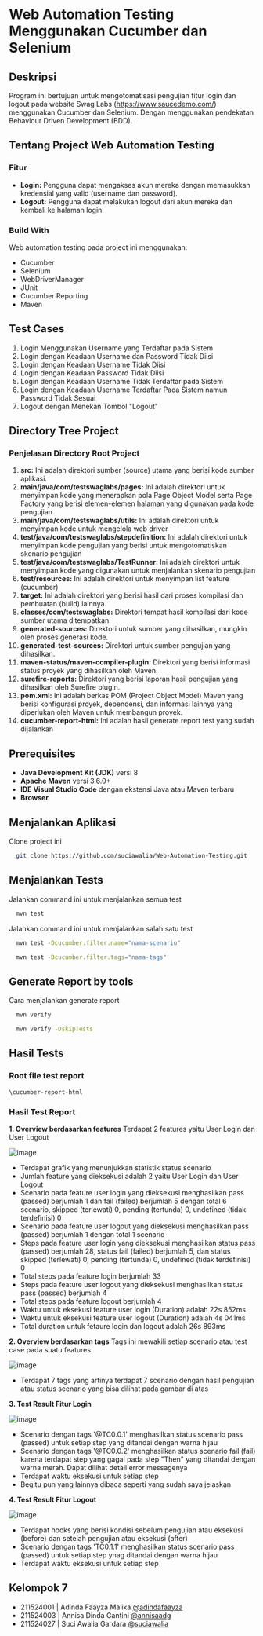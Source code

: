 # Web Automation Testing Menggunakan Cucumber dan Selenium
## Deskripsi
Program ini bertujuan untuk mengotomatisasi pengujian fitur login dan logout pada website Swag Labs (https://www.saucedemo.com/) menggunakan Cucumber dan Selenium. Dengan menggunakan pendekatan Behaviour Driven Development (BDD).

## Tentang Project Web Automation Testing

### Fitur
- **Login:** Pengguna dapat mengakses akun mereka dengan memasukkan kredensial yang valid (username dan password). 
- **Logout:** Pengguna dapat melakukan logout dari akun mereka dan kembali ke halaman login.

### Build With
Web automation testing pada project ini menggunakan:
- Cucumber
- Selenium
- WebDriverManager
- JUnit
- Cucumber Reporting
- Maven

## Test Cases
1. Login Menggunakan Username yang Terdaftar pada Sistem
2. Login dengan Keadaan Username dan Password Tidak Diisi
3. Login dengan Keadaan Username Tidak Diisi
4. Login dengan Keadaan Password Tidak Diisi
5. Login dengan Keadaan Username Tidak Terdaftar pada Sistem
6. Login dengan Keadaan Username Terdaftar Pada Sistem namun Password Tidak Sesuai
7. Logout dengan Menekan Tombol "Logout"

## Directory Tree Project

### Penjelasan Directory Root Project
1. **src:** Ini adalah direktori sumber (source) utama yang berisi kode sumber aplikasi.
2. **main/java/com/testswaglabs/pages:** Ini adalah direktori untuk menyimpan kode yang menerapkan pola Page Object Model serta Page Factory yang berisi elemen-elemen halaman yang digunakan pada kode pengujian
3. **main/java/com/testswaglabs/utils:** Ini adalah direktori untuk menyimpan kode untuk mengelola web driver
4. **test/java/com/testswaglabs/stepdefinition:** Ini adalah direktori untuk menyimpan kode pengujian yang berisi untuk mengotomatiskan skenario pengujian
5. **test/java/com/testswaglabs/TestRunner:** Ini adalah direktori untuk menyimpan kode yang digunakan untuk menjalankan skenario pengujian
6. **test/resources:** Ini adalah direktori untuk menyimpan list feature (cucumber)
7. **target:** Ini adalah direktori yang berisi hasil dari proses kompilasi dan pembuatan (build) lainnya.
12. **classes/com/testswaglabs:** Direktori tempat hasil kompilasi dari kode sumber utama ditempatkan.
13. **generated-sources:** Direktori untuk sumber yang dihasilkan, mungkin oleh proses generasi kode.
14. **generated-test-sources:** Direktori untuk sumber pengujian yang dihasilkan.
15. **maven-status/maven-compiler-plugin:** Direktori yang berisi informasi status proyek yang dihasilkan oleh Maven.
17. **surefire-reports:** Direktori yang berisi laporan hasil pengujian yang dihasilkan oleh Surefire plugin.
18. **pom.xml:** Ini adalah berkas POM (Project Object Model) Maven yang berisi konfigurasi proyek, dependensi, dan informasi lainnya yang diperlukan oleh Maven untuk membangun proyek.
19. **cucumber-report-html:** Ini adalah hasil generate report test yang sudah dijalankan

## Prerequisites

- **Java Development Kit (JDK)** versi 8
- **Apache Maven** versi 3.6.0+
- **IDE Visual Studio Code** dengan ekstensi Java atau Maven terbaru
- **Browser** 

## Menjalankan Aplikasi

Clone project ini

```bash
  git clone https://github.com/suciawalia/Web-Automation-Testing.git
```

## Menjalankan Tests

Jalankan command ini untuk menjalankan semua test

```bash
  mvn test
```
Jalankan command ini untuk menjalankan salah satu test

```bash
  mvn test -Dcucumber.filter.name="nama-scenario"
```
```bash
  mvn test -Dcucumber.filter.tags="nama-tags"
```
## Generate Report by tools

Cara menjalankan generate report

```bash
  mvn verify
```
```bash
  mvn verify -DskipTests
```

## Hasil Tests
### Root file test report
```
\cucumber-report-html
```
### Hasil Test Report
**1. Overview berdasarkan features**
Terdapat 2 features yaitu User Login dan User Logout

![image](https://github.com/suciawalia/Web-Automation-Testing/assets/99374578/9b968c2a-a9d1-4b39-8f3a-275c5193724f)

- Terdapat grafik yang menunjukkan statistik status scenario
- Jumlah feature yang dieksekusi adalah 2 yaitu User Login dan User Logout
- Scenario pada feature user login yang dieksekusi menghasilkan pass (passed) berjumlah 1 dan fail (failed) berjumlah 5 dengan total 6 scenario, skipped (terlewati) 0, pending (tertunda) 0, undefined (tidak terdefinisi) 0
- Scenario pada feature user logout yang dieksekusi menghasilkan pass (passed) berjumlah 1 dengan total 1 scenario
- Steps pada feature user login yang dieksekusi menghasilkan status pass (passed) berjumlah 28, status fail (failed) berjumlah 5, dan status skipped (terlewati) 0, pending (tertunda) 0, undefined (tidak terdefinisi) 0
- Total steps pada feature login berjumlah 33
- Steps pada feature user logout yang dieksekusi menghasilkan status pass (passed) berjumlah 4
- Total steps pada feature logout berjumlah 4
- Waktu untuk eksekusi feature user login (Duration) adalah 22s 852ms	
- Waktu untuk eksekusi feature user logout (Duration) adalah 4s 041ms
- Total duration untuk fetaure login dan logout adalah 26s 893ms

**2. Overview berdasarkan tags**
Tags ini mewakili setiap scenario atau test case pada suatu features 

![image](https://github.com/suciawalia/Web-Automation-Testing/assets/99374578/fdf47287-a783-4558-b185-646c73125f12)

- Terdapat 7 tags yang artinya terdapat 7 scenario dengan hasil pengujian atau status scenario yang bisa dilihat pada gambar di atas
  
**3. Test Result Fitur Login**

![image](https://github.com/suciawalia/Web-Automation-Testing/assets/99374578/5785e7ed-328b-4ee9-8280-cc4f048d785a)

-  Scenario dengan tags '@TC0.0.1' menghasilkan status scenario pass (passed) untuk setiap step yang ditandai dengan warna hijau
-  Scenario dengan tags '@TC0.0.2' menghasilkan status scenario fail (fail) karena terdapat step yang gagal pada step "Then" yang ditandai dengan warna merah. Dapat dilihat detail error messagenya
-  Terdapat waktu eksekusi untuk setiap step
-  Begitu pun yang lainnya dibaca seperti yang sudah saya jelaskan
  
**4. Test Result Fitur Logout**

![image](https://github.com/suciawalia/Web-Automation-Testing/assets/99374578/59d04d79-3c66-4354-bd0e-4b98711c4e9f)

- Terdapat hooks yang berisi kondisi sebelum pengujian atau eksekusi (before) dan setelah pengujian atau eksekusi (after)
- Scenario dengan tags 'TC0.1.1' menghasilkan status scenario pass (passed) untuk setiap step ynag ditandai dengan warna hijau
- Terdapat waktu eksekusi untuk setiap step

## Kelompok 7
- 211524001 | Adinda Faayza Malika [@adindafaayza](https://github.com/adindafaayza)
- 211524003 | Annisa Dinda Gantini [@annisaadg](https://github.com/annisaadg)
- 211524027 | Suci Awalia Gardara [@suciawalia](https://github.com/suciawalia)
